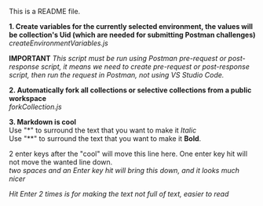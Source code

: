This is a README file.

**1. Create variables for the currently selected environment, the values will be collection's Uid (which are needed for submitting Postman challenges)**  
*createEnvironmentVariables.js*

**IMPORTANT**
*This script must be run using Postman pre-request or post-response script, it means we need to create pre-request or post-response script, then run the request in Postman, not using VS Studio Code.*

**2. Automatically fork all collections or selective collections from a public workspace**  
*forkCollection.js*

**3. Markdown is cool**  
Use "*" to surround the text that you want to make it *Italic*  
Use "**" to surround the text that you want to make it **Bold**.


2 enter keys after the "cool" will move this line here.
One enter key hit will not move the wanted line down.  
*two spaces and an Enter key hit will bring this down, and it looks much nicer*

*Hit Enter 2 times is for making the text not full of text, easier to read*
